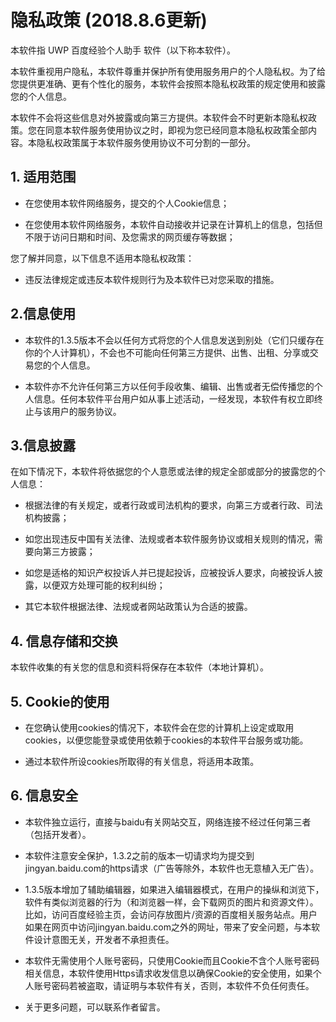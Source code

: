 ﻿# 隐私政策 (2018.8.6更新)

本软件指 UWP 百度经验个人助手 软件（以下称本软件）。

本软件重视用户隐私，本软件尊重并保护所有使用服务用户的个人隐私权。为了给您提供更准确、更有个性化的服务，本软件会按照本隐私权政策的规定使用和披露您的个人信息。

本软件不会将这些信息对外披露或向第三方提供。本软件会不时更新本隐私权政策。您在同意本软件服务使用协议之时，即视为您已经同意本隐私权政策全部内容。本隐私权政策属于本软件服务使用协议不可分割的一部分。

## 1. 适用范围

- 在您使用本软件网络服务，提交的个人Cookie信息；

- 在您使用本软件网络服务，本软件自动接收并记录在计算机上的信息，包括但不限于访问日期和时间、及您需求的网页缓存等数据；

您了解并同意，以下信息不适用本隐私权政策：

 - 违反法律规定或违反本软件规则行为及本软件已对您采取的措施。

## 2.信息使用

-  本软件的1.3.5版本不会以任何方式将您的个人信息发送到别处（它们只缓存在你的个人计算机），不会也不可能向任何第三方提供、出售、出租、分享或交易您的个人信息。

- 本软件亦不允许任何第三方以任何手段收集、编辑、出售或者无偿传播您的个人信息。任何本软件平台用户如从事上述活动，一经发现，本软件有权立即终止与该用户的服务协议。


## 3.信息披露

在如下情况下，本软件将依据您的个人意愿或法律的规定全部或部分的披露您的个人信息：


-  根据法律的有关规定，或者行政或司法机构的要求，向第三方或者行政、司法机构披露；

-  如您出现违反中国有关法律、法规或者本软件服务协议或相关规则的情况，需要向第三方披露；  

-  如您是适格的知识产权投诉人并已提起投诉，应被投诉人要求，向被投诉人披露，以便双方处理可能的权利纠纷；

-  其它本软件根据法律、法规或者网站政策认为合适的披露。 

 
## 4. 信息存储和交换  

本软件收集的有关您的信息和资料将保存在本软件（本地计算机）。

## 5. Cookie的使用 

-  在您确认使用cookies的情况下，本软件会在您的计算机上设定或取用cookies，以便您能登录或使用依赖于cookies的本软件平台服务或功能。

-  通过本软件所设cookies所取得的有关信息，将适用本政策。  

## 6. 信息安全  

-  本软件独立运行，直接与baidu有关网站交互，网络连接不经过任何第三者（包括开发者）。

-  本软件注意安全保护，1.3.2之前的版本一切请求均为提交到jingyan.baidu.com的https请求（广告等除外，本软件也无意植入无广告）。

-  1.3.5版本增加了辅助编辑器，如果进入编辑器模式，在用户的操纵和浏览下，软件有类似浏览器的行为（和浏览器一样，会下载网页的图片和资源文件）。比如，访问百度经验主页，会访问存放图片/资源的百度相关服务站点。用户如果在网页中访问jingyan.baidu.com之外的网址，带来了安全问题，与本软件设计意图无关，开发者不承担责任。

-  本软件无需使用个人账号密码，只使用Cookie而且Cookie不含个人账号密码相关信息，本软件使用Https请求收发信息以确保Cookie的安全使用，如果个人账号密码若被盗取，请证明与本软件有关，否则，本软件不负任何责任。

-  关于更多问题，可以联系作者留言。